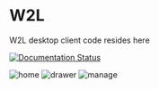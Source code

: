 # W2L
W2L desktop client code  resides here

[![Documentation Status](https://readthedocs.org/projects/wtld/badge/?version=latest)](http://wtld.readthedocs.io/en/latest/?badge=latest)


![home](https://s32.postimg.org/5u2eg7trp/home.png)
![drawer](https://s32.postimg.org/mgwdqs779/draw.png)
![manage](https://s31.postimg.org/6uyiawx57/manage.png)
